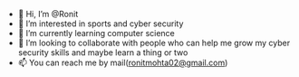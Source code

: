 - 👋 Hi, I’m @Ronit
- 👀 I’m interested in sports and cyber security
- 🌱 I’m currently learning computer science
- 💞️ I’m looking to collaborate with people who can help me grow my cyber security skills and maybe learn a thing or two
- 📫 You can reach me by mail(ronitmohta02@gmail.com)

<!---
Ronit2002/Ronit2002 is a ✨ special ✨ repository because its `README.md` (this file) appears on your GitHub profile.
You can click the Preview link to take a look at your changes.
--->
